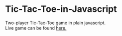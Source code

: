 # Tic-Tac-Toe-in-Javascript
Two-player Tic-Tac-Toe game in plain javascript.<br>
Live game can be found [here.](https://jinpa-t.github.io/Tic-Tac-Toe-in-Javascript/)
